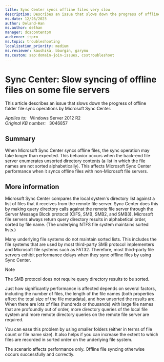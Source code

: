 ```yaml
---
title: Sync Center syncs offline files very slow
description: Describes an issue that slows down the progress of offline folder file sync operations by Microsoft Sync Center. This issue involves unsorted files and the extra time that's needed to sort them.
ms.date: 12/26/2023
author: Deland-Han
ms.author: delhan
manager: dcscontentpm
audience: itpro
ms.topic: troubleshooting
localization_priority: medium
ms.reviewer: kaushika, bburgin, garymu
ms.custom: sap:domain-join-issues, csstroubleshoot
---
```

# Sync Center: Slow syncing of offline files on some file servers

This article describes an issue that slows down the progress of offline folder file sync operations by Microsoft Sync Center.

_Applies to:_ &nbsp; Windows Server 2012 R2  
_Original KB number:_ &nbsp; 3046857

## Summary

When Microsoft Sync Center syncs offline files, the sync operation may take longer than expected. This behavior occurs when the back-end file server enumerates unsorted directory contents (a list in which the file names are not sorted alphabetically). This affects Microsoft Sync Center performance when it syncs offline files with non-Microsoft file servers.

## More information

Microsoft Sync Center compares the local system's directory list against a list of files that it receives from the remote file server. Sync Center does this by making query directory calls against the remote file server through the Server Message Block protocol (CIFS, SMB, SMB2, and SMB3). Microsoft file servers always return query directory results in alphabetical order, sorted by file name. (The underlying NTFS file system maintains sorted lists.)

Many underlying file systems do not maintain sorted lists. This includes the file systems that are used by most third-party SMB protocol implementers and Microsoft file systems such as FAT32. Therefore, most third-party file servers exhibit performance delays when they sync offline files by using Sync Center.

> [!NOTE]
> The SMB protocol does not require query directory results to be sorted.

Just how significantly performance is affected depends on several factors, including the number of files, the length of the file names (both properties affect the total size of the file metadata), and how unsorted the results are. When there are lots of files (hundreds or thousands) with large file names that are profoundly out of order, more directory queries of the local file system and more remote directory queries on the remote file server are required.

You can ease this problem by using smaller folders (either in terms of file count or file name size). It also helps if you can increase the extent to which files are recorded in sorted order on the underlying file system.

The scenario affects performance only. Offline file syncing otherwise occurs successfully and correctly.
